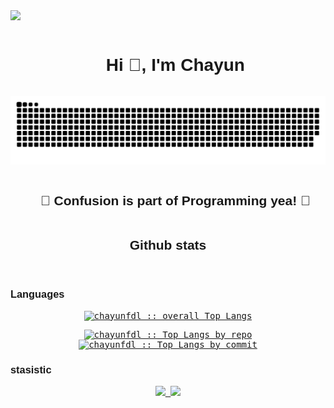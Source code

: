 <style>
  /* CSS for the desired font family */
  h1, h2, h3 {
    font-family: 'font-family-name', sans-serif;
  }
</style>

<!--horizontal divider(gradiant)-->
<img src="https://user-images.githubusercontent.com/73097560/115834477-dbab4500-a447-11eb-908a-139a6edaec5c.gif">

<!--h1 without bottom border-->
<div id="user-content-toc">
  <ul align="center">
    <summary><h1 style="display: inline-block">Hi 👋, I'm Chayun</h1></summary>
  </ul>
</div>


<!--- snake -->
<div align="center">
  <img  src="https://github.com/1999AZZAR/1999AZZAR/blob/main/resources/img/grid-snake.svg"
       alt="snake" /></a>
</div>


<!--h2 without bottom border-->
<div id="user-content-toc">
  <ul align="center">
    <summary><h2 style="display: inline-block">🤯 Confusion is part of Programming yea! 🤯</h2></summary>
  </ul>
</div>

<div>
  <samp>
    <h2 align="center"> Github stats </h2>
    <br/>
      <summary><h3>Languages</h3></summary>
      <p align="center">
        <a href="https://github.com/chayunfdl">
          <img src="https://github-readme-stats.vercel.app/api/top-langs/?username=chayunfdl&langs_count=6&theme=gruvbox&layout=compact&hide_border=true"
          alt="chayunfdl :: overall Top Langs " />
        </a>
      </p>
      <p align="center">
        <a href="https://github.com/chayunfdl">
          <img width="45%" src="https://github-profile-summary-cards.vercel.app/api/cards/repos-per-language?username=chayunfdl&theme=gruvbox&layout=compact&hide_border=true"
          alt="chayunfdl :: Top Langs by repo" />
          <img width="45%" src="https://github-profile-summary-cards.vercel.app/api/cards/most-commit-language?username=chayunfdl&theme=gruvbox&layout=compact&hide_border=true"
          alt="chayunfdl :: Top Langs by commit" />
        </a>
      </p>
      <summary><h3>stasistic</h3></summary>
      <p align="center">
        <a href="https://github.com/chayunfdl">
          <img width="49.5%" src="https://github-readme-stats.vercel.app/api?username=chayunfdl&show_icons=true&theme=gruvbox&hide_border=true" />
          <img width="49.5%" src="https://github-readme-streak-stats.herokuapp.com/?user=chayunfdl&theme=gruvbox&hide_border=true" />
        </a>
      </p>
      <br>
  </samp>
</div>
